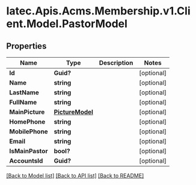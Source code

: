 # Iatec.Apis.Acms.Membership.v1.Client.Model.PastorModel
## Properties

Name | Type | Description | Notes
------------ | ------------- | ------------- | -------------
**Id** | **Guid?** |  | [optional] 
**Name** | **string** |  | [optional] 
**LastName** | **string** |  | [optional] 
**FullName** | **string** |  | [optional] 
**MainPicture** | [**PictureModel**](PictureModel.md) |  | [optional] 
**HomePhone** | **string** |  | [optional] 
**MobilePhone** | **string** |  | [optional] 
**Email** | **string** |  | [optional] 
**IsMainPastor** | **bool?** |  | [optional] 
**AccountsId** | **Guid?** |  | [optional] 

[[Back to Model list]](../README.md#documentation-for-models) [[Back to API list]](../README.md#documentation-for-api-endpoints) [[Back to README]](../README.md)

